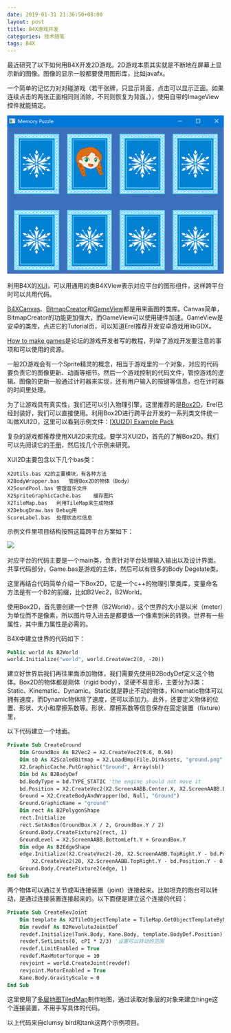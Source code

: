 ```yaml
---
date: 2019-01-31 21:36:50+08:00
layout: post
title: B4X游戏开发
categories: 技术随笔
tags: B4X
---
```


最近研究了以下如何用B4X开发2D游戏。2D游戏本质其实就是不断地在屏幕上显示新的图像。图像的显示一般都要使用图形库，比如javafx。

一个简单的记忆力对对碰游戏（若干张牌，只显示背面，点击可以显示正面。如果连续点击的两张正面相同则消除，不同则恢复为背面。），使用自带的ImageView控件就能搞定。

![](/album/games/memory_puzzle.png)

利用B4X的[XUI](https://www.b4x.com/android/forum/threads/b4x-xui-views-cross-platform-views-and-dialogs.100836/)，可以用通用的类B4XView表示对应平台的图形组件，这样跨平台时可以共用代码。

[B4XCanvas](https://www.b4x.com/android/forum/threads/b4x-xui-drawing-with-b4xcanvas.85113/)、[BitmapCreator](https://www.b4x.com/android/forum/threads/b4x-drawing-with-bitmapcreator.98887/)和[GameView](https://www.b4x.com/android/forum/threads/gameview-create-2d-android-games-part-i.20038/)都是用来画图的类库。Canvas简单，BitmapCreator的功能更加强大，而GameView可以使用硬件加速。GameView是安卓的类库，点进它的Tutorial页，可以知道Erel推荐开发安卓游戏用libGDX。

[How to make games](https://www.b4x.com/android/forum/threads/how-to-make-games.32593/)是论坛的游戏开发者写的教程，列举了游戏开发要注意的事项和可以使用的资源。

一般2D游戏会有一个Sprite精灵的概念，相当于游戏里的一个对象，对应的代码要负责它的图像更新、动画等细节。然后一个游戏控制的代码文件，管控游戏的逻辑。图像的更新一般通过计时器来实现，还有用户输入的按键等信息，也在计时器的时间里处理。

为了让游戏具有真实性，我们还可以引入物理引擎，这里推荐的是[Box2D](https://www.b4x.com/android/forum/threads/b4x-x2-xui2d-box2d-game-engine.95208/)，Erel已经封装好，我们可以直接使用。利用Box2D进行跨平台开发的一系列类文件统一叫做XUI2D，这里可以看到示例文件：[[XUI2D] Example Pack](https://www.b4x.com/android/forum/threads/xui2d-example-pack.96454/)

复杂的游戏都推荐使用XUI2D来完成。要学习XUI2D，首先的了解Box2D。我们可以先阅读它的[手册](http://box2d.org/manual.pdf)，然后找几个示例来研究。

XUI2D主要包含以下几个bas类：

```
X2Utils.bas	X2的主要模块，有各种方法
X2BodyWrapper.bas	管理Box2D的物体（Body）
X2SoundPool.bas	管理音乐文件
X2SpriteGraphicCache.bas	缓存图片
X2TileMap.bas	利用TileMap来生成物体
X2DebugDraw.bas	Debug用
ScoreLabel.bas	处理状态栏信息
```

示例文件里项目结构按照这篇跨平台方案如下：

![](https://www.b4x.com/basic4android/images/SS-2018-09-03_12.55.20.png)

对应平台的代码主要是一个main类，负责针对平台处理输入输出以及设计界面。共享代码部分，Game.bas是游戏的主体，然后可以有很多的Body Degelate类。

这里再结合代码简单介绍一下Box2D，它是一个c++的物理引擎类库，变量命名方法是有一个B2的前缀，比如B2Vec2，B2World。

使用Box2D，首先要创建一个世界（B2World），这个世界的大小是以米（meter）为单位而不是像素，所以图片导入进去是都要做一个像素到米的转换。世界有一些属性，其中重力属性是必需的。

B4X中建立世界的代码如下：

```vb
Public world As B2World
world.Initialize("world", world.CreateVec2(0, -20))
```

建立好世界后我们再往里面添加物体，我们需要先使用B2BodyDef定义这个物体。Box2D的物体都是刚体（rigid body），坚硬不易变形，主要分为3类：Static、Kinematic、Dynamic。Static就是静止不动的物体，Kinematic物体可以拥有速度，而Dynamic物体除了速度，还可以添加力。此外，还要定义物体的位置、形状、大小和摩擦系数等。形状、摩擦系数等信息保存在固定装置（fixture）里，

以下代码建立一个地面。

```vb
Private Sub CreateGround
	Dim GroundBox As B2Vec2 = X2.CreateVec2(9.6, 0.96)
	Dim sb As X2ScaledBitmap = X2.LoadBmp(File.DirAssets, "ground.png", GroundBox.X, GroundBox.Y, False)
	X2.GraphicCache.PutGraphic("Ground", Array(sb))
	Dim bd As B2BodyDef
	bd.BodyType = bd.TYPE_STATIC 'the engine should not move it
	bd.Position = X2.CreateVec2(X2.ScreenAABB.Center.X, X2.ScreenAABB.BottomLeft.Y + GroundBox.Y / 2)
	Ground = X2.CreateBodyAndWrapper(bd, Null, "Ground")
	Ground.GraphicName = "ground"
	Dim rect As B2PolygonShape
	rect.Initialize
	rect.SetAsBox(GroundBox.X / 2, GroundBox.Y / 2)
	Ground.Body.CreateFixture2(rect, 1)
	GroundLevel = X2.ScreenAABB.BottomLeft.Y + GroundBox.Y
	Dim edge As B2EdgeShape
	edge.Initialize(X2.CreateVec2(-20, X2.ScreenAABB.TopRight.Y - bd.Position.Y - 0.01), _
		X2.CreateVec2(20, X2.ScreenAABB.TopRight.Y - bd.Position.Y - 0.01))
	Ground.Body.CreateFixture2(edge, 1)
End Sub
```

两个物体可以通过关节或叫连接装置（joint）连接起来。比如坦克的炮台可以转动，是通过连接装置连接起来的。以下面便是建立这个连接的代码：

```vb
Private Sub CreateRevJoint
	Dim template As X2TileObjectTemplate = TileMap.GetObjectTemplateByName(ObjectLayer, "hinge")
	Dim revdef As B2RevoluteJointDef
	revdef.Initialize(Tank.Body, Kane.Body, template.BodyDef.Position)
	revdef.SetLimits(0, cPI * 2/3) '设置可以转动的范围
	revdef.LimitEnabled = True
	revdef.MaxMotorTorque = 10
	revjoint = world.CreateJoint(revdef)
	revjoint.MotorEnabled = True
	Kane.Body.GravityScale = 0
End Sub
```

这里使用了[多层地图TiledMap](https://www.b4x.com/android/forum/threads/xui2d-x2tilemap-tiled-maps.95508/)制作地图，通过读取对象层的对象来建立hinge这个连接装置，不用手写具体的代码。

以上代码来自clumsy bird和tank这两个示例项目。





